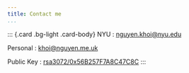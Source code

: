 ```yaml
---
title: Contact me
...
```


::: {.card .bg-light .card-body}
NYU
:   <nguyen.khoi@nyu.edu>

Personal
:   <khoi@nguyen.me.uk>

Public Key
:   [rsa3072/0x56B257F7A8C47C8C](/static/public.txt)
:::
